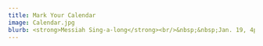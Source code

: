 ```yaml
---
title: Mark Your Calendar
image: Calendar.jpg
blurb: <strong>Messiah Sing-a-long</strong><br/>&nbsp;&nbsp;Jan. 19, 4pm @ Knox-Met<br/>&nbsp;&nbsp;<em>Carmichael Outreach benefit concert - Admission by donation</em><br/><strong>Miserere</strong><br/>&nbsp;&nbsp;Mar. 15, 7:30pm @ Knox-Met<br/><strong>Disney/Broadway</strong><br/>&nbsp;&nbsp;May 3, 7:30pm @ Knox-Met
---
```

